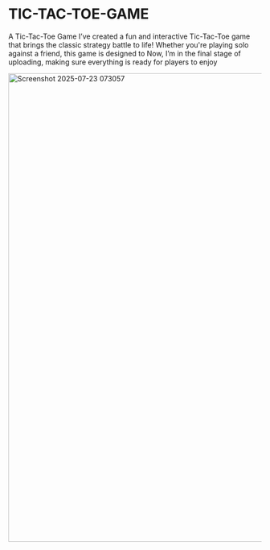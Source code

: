 # TIC-TAC-TOE-GAME
A  Tic-Tac-Toe Game I’ve created a fun and interactive Tic-Tac-Toe game that brings the classic strategy battle to life! Whether you're playing solo against  a friend, this game is designed to   Now, I’m in the final stage of uploading, making sure everything is ready for players to enjoy


<img width="1920" height="931" alt="Screenshot 2025-07-23 073057" src="https://github.com/user-attachments/assets/53d5d886-45bf-47e3-9d08-7db3ce0248eb" />

